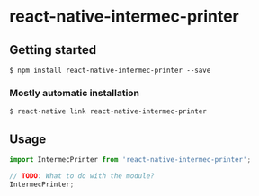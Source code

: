 # react-native-intermec-printer

## Getting started

`$ npm install react-native-intermec-printer --save`

### Mostly automatic installation

`$ react-native link react-native-intermec-printer`

## Usage
```javascript
import IntermecPrinter from 'react-native-intermec-printer';

// TODO: What to do with the module?
IntermecPrinter;
```
